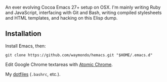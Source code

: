An ever evolving Cocoa Emacs 27+ setup on OSX. I'm mainly writing Ruby
and JavaScript, interfacing with Git and Bash, writing compiled
stylesheets and HTML templates, and hacking on this Elisp dump.

## Installation

Install Emacs, then:

```
git clone https://github.com/waymondo/hemacs.git "$HOME/.emacs.d"
```

Edit Google Chrome textareas with [Atomic Chrome](https://chrome.google.com/webstore/detail/atomic-chrome/lhaoghhllmiaaagaffababmkdllgfcmc).

My [dotfiles](https://github.com/waymondo/dotfiles) (`.bashrc`, etc.).

